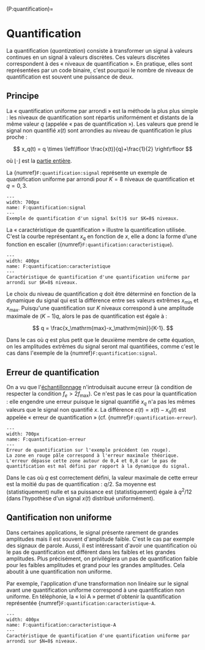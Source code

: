 (P:quantification)=
# Quantification

La quantification (_quantization_) consiste à transformer un signal à valeurs continues en un signal à valeurs discrètes.
Ces valeurs discrètes correspondent à des « niveaux de quantification ».
En pratique, elles sont représentées par un code binaire,
c'est pourquoi le nombre de niveaux de quantification est souvent une puissance de deux.

## Principe

La « quantification uniforme par arrondi » est la méthode la plus plus simple : les niveaux de quantification sont répartis uniformément et distants de la même valeur $q$ (appelée « pas de quantification »).
Les valeurs que prend le signal non quantifié $x(t)$ sont arrondies au niveau de quantification le plus proche :

$$
x_q(t) = q \times \left\lfloor \frac{x(t)}{q}+\frac{1}{2} \right\rfloor
$$

où $\lfloor\cdot\rfloor$ est la [partie entière](https://www.bibmath.net/dico/index.php?action=affiche&quoi=./p/partieentiere.html).

La {numref}`F:quantification:signal` représente un exemple de quantification uniforme par arrondi pour $K=8$ niveaux de quantification et $q=0,3$.

```{figure} quantification-signal.svg
---
width: 700px
name: F:quantification:signal
---
Exemple de quantification d'un signal $x(t)$ sur $K=8$ niveaux.
```

La « caractéristique de quantification » illustre la quantification utilisée.
C'est la courbe représentant $x_q$ en fonction de $x$, elle a donc la forme d'une fonction en escalier ({numref}`F:quantification:caracteristique`).

```{figure} quantification-caracteristique.svg
---
width: 400px
name: F:quantification:caracteristique
---
Caractéristique de quantification d'une quantification uniforme par arrondi sur $K=8$ niveaux.
```

Le choix du niveau de quantification $q$ doit être déterminé en fonction de la dynamique du signal
qui est la différence entre ses valeurs extrêmes $x_\mathrm{min}$ et $x_\mathrm{max}$.
Puisqu'une quantification sur $K$ niveaux correspond à une amplitude maximale de $(K-1)q$,
alors le pas de quantification est égale à :

$$
q = \frac{x_\mathrm{max}-x_\mathrm{min}}{K-1}.
$$

Dans le cas où $q$ est plus petit que le deuxième membre de cette équation,
on les amplitudes extrêmes du signal seront mal quantifiées, comme c'est le cas dans l'exemple de la {numref}`F:quantification:signal`.


## Erreur de quantification

On a vu que l'[échantillonnage](P:Echantillonnage) n'introduisait aucune erreur
(à condition de respecter la condition $f_e > 2 f_\mathrm{max}$).
Ce n'est pas le cas pour la quantification :
elle engendre une erreur puisque le signal quantifié $x_q$ n'a pas les mêmes valeurs que le signal non quantifié $x$.
La différence $\varepsilon(t) = x(t) - x_q(t)$ est appelée « erreur de quantification » (cf. {numref}`F:quantification-erreur`).

```{figure} quantification-erreur.svg
---
width: 700px
name: F:quantification-erreur
---
Erreur de quantification sur l'exemple précédent (en rouge).
La zone en rouge pâle correspond à l'erreur maximale théorique.
L'erreur dépasse cette zone autour de 0,4 et 0,8 car le pas de quantification est mal défini par rapport à la dynamique du signal.
```

Dans le cas où $q$ est correctement défini, la valeur maximale de cette erreur est la moitié du pas de quantification : $q/2$.
Sa moyenne est (statistiquement) nulle et sa puissance est (statistiquement) égale à $q^2/12$ (dans l'hypothèse d'un signal $x(t)$ distribué uniformément).


## Qantification non uniforme

Dans certaines applications, le signal présente rarement de grandes amplitudes mais il est souvent d'amplitude faible.
C'est le cas par exemple des signaux de parole.
Aussi, il est intéressant d'avoir une quantification où le pas de quantification est différent dans les faibles et les grandes amplitudes.
Plus précisément, on privilégiera un pas de quantification faible pour les faibles amplitudes et grand pour les grandes amplitudes.
Cela aboutit à une quantification non uniforme.

Par exemple, l'application d'une transformation non linéaire sur le signal avant une quantification uniforme
correspond à une quantification non uniforme.
En téléphonie, la « loi A » permet d'obtenir la quantification représentée {numref}`F:quantification:caracteristique-A`.

```{figure} quantification-caracteristique-A.svg
---
width: 400px
name: F:quantification:caracteristique-A
---
Caractéristique de quantification d'une quantification uniforme par arrondi sur $N=8$ niveaux.
```

